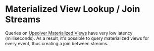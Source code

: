 # Materialized View Lookup / Join Streams

Queries on [Upsolver Materialized Views](/indexed-views.md) have very low latency \(milliseconds\). As a result, it's possible to query materialized views for every event, thus creating a join between streams.


